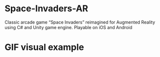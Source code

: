 # Space-Invaders-AR
Classic arcade game “Space Invaders” reimagined for Augmented Reality using C# and Unity game engine.
Playable on iOS and Android

# GIF visual example 
